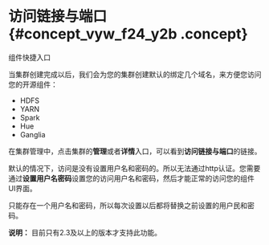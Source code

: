 # 访问链接与端口 {#concept_vyw_f24_y2b .concept}

组件快捷入口

当集群创建完成以后，我们会为您的集群创建默认的绑定几个域名，来方便您访问您的开源组件：

-   HDFS
-   YARN
-   Spark
-   Hue
-   Ganglia

在集群管理中，点击集群的**管理**或者**详情**入口，可以看到**访问链接与端口**的链接。

默认的情况下，访问是没有设置用户名和密码的。所以无法通过http认证。您需要通过**设置用户名密码**设置您的访问用户名和密码，然后才能正常的访问您的组件UI界面。

只能存在一个用户名和密码，所以每次设置以后都将替换之前设置的用户民和密码。

**说明：** 目前只有2.3及以上的版本才支持此功能。

